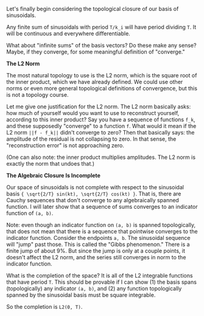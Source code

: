 Let's finally begin considering the topological closure of our basis of
sinusoidals.

Any finite sum of sinusoidals with period `T/k_i` will have period
dividing `T`. It will be continuous and everywhere differentiable.

What about "infinite sums" of the basis vectors? Do these make any
sense? Maybe, if they converge, for some meaningful definition of
"converge."

**The L2 Norm**

The most natural topology to use is the L2 norm, which is the square
root of the inner product, which we have already defined. We could use
other norms or even more general topological definitions of convergence,
but this is not a topology course.

Let me give one justification for the L2 norm. The L2 norm basically
asks: how much of yourself would you want to use to reconstruct
yourself, according to this inner product? Say you have a sequence of
functions `f_k`, and these supposedly "converge" to a function `f`. What
would it mean if the L2 norm `||f - f_k||` didn't converge to zero? Then
that basically says: the amplitude of the residual is not collapsing to
zero. In that sense, the "reconstruction error" is not approaching zero.

(One can also note: the inner product multiplies amplitudes. The L2 norm
is exactly the norm that undoes that.)

**The Algebraic Closure Is Incomplete**

Our space of sinusoidals is not complete with respect to the sinusoidal
basis `{ \sqrt{2/T} sin(kt), \sqrt{2/T} cos(kt) }`. That is, there are
Cauchy sequences that don't converge to any algebraically spanned
function. I will later show that a sequence of sums converges to an
indicator function of `(a, b)`.

Note: even though an indicator function on `(a, b)` is spanned
topologically, that does not mean that there is a sequence that
pointwise converges to the indicator function. Consider the endpoints
`a, b`. The sinusoidal sequence will "jump" past those. This is called
the "Gibbs phenomenon." There is a finite jump of about 9%. But since
the jump is only at a couple points, it doesn't affect the L2 norm, and
the series still converges in norm to the indicator function.

What is the completion of the space? It is all of the L2 integrable
functions that have period `T`. This should be provable if I can show
(1) the basis spans (topologically) any indicator `(a, b)`, and (2) any
function topologically spanned by the sinusoidal basis must be square
integrable.

So the completion is `L2(0, T)`.
